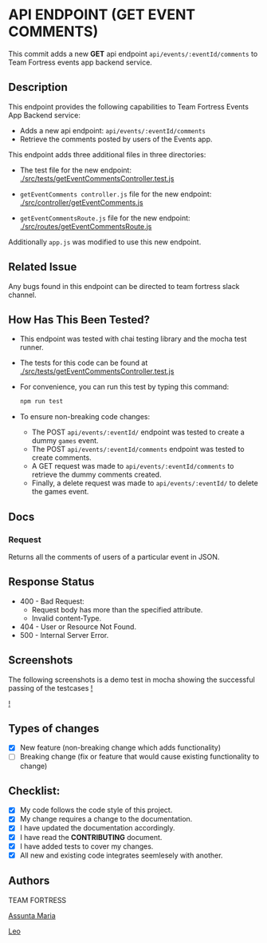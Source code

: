 # API ENDPOINT (GET EVENT COMMENTS)

This commit adds a new **GET** api endpoint `api/events/:eventId/comments` to Team Fortress events app backend service.

## Description
This endpoint provides the following capabilities to Team Fortress Events App Backend service:
* Adds a new api endpoint: `api/events/:eventId/comments`
* Retrieve the comments posted by users of the Events app.

This endpoint adds three additional files in three directories:
- The test file for the new endpoint: [./src/tests/getEventCommentsController.test.js](./src/tests/getEventCommentsController.test.js)

- `getEventComments controller.js` file for the new endpoint: [./src/controller/getEventComments.js](./src/tests/getEventCommentsController.test.js)

- `getEventCommentsRoute.js` file for the new endpoint: [./src/routes/getEventCommentsRoute.js](./src/tests/getEventCommentsController.test.js)

Additionally `app.js` was modified to use this new endpoint.

## Related Issue
Any bugs found in this endpoint can be directed to team fortress slack channel.

## How Has This Been Tested?
- This endpoint was tested with chai testing library and the mocha test runner.

- The tests for this code can be found at [./src/tests/getEventCommentsController.test.js](./src/tests/getEventCommentsController.test.js)

- For convenience, you can run this test by typing this command:
  ```bash
  npm run test
  ```

- To ensure non-breaking code changes:
  * The POST `api/events/:eventId/` endpoint was tested to create a dummy `games` event.
  * The POST `api/events/:eventId/comments` endpoint was tested to create comments.
  * A GET request was made to `api/events/:eventId/comments` to retrieve the dummy comments created.
  * Finally, a delete request was made to `api/events/:eventId/` to delete the games event.

## Docs
### Request
Returns all the comments of users of a particular event in JSON.

## Response Status
* 400 - Bad Request:
  - Request body has more than the specified attribute.
  - Invalid content-Type.
* 404 - User or Resource Not Found.
* 500 - Internal Server Error.


## Screenshots
The following screenshots is a demo test in mocha showing the successful passing of the testcases
[!](/screenshots/all_comments.png)

[!](/screenshots/comment_by_id.png)

## Types of changes
- [x] New feature (non-breaking change which adds functionality)
- [ ] Breaking change (fix or feature that would cause existing functionality to change)

## Checklist:
- [x] My code follows the code style of this project.
- [x] My change requires a change to the documentation.
- [x] I have updated the documentation accordingly.
- [x] I have read the **CONTRIBUTING** document.
- [x] I have added tests to cover my changes.
- [x] All new and existing code integrates seemlesely with another.

## Authors
TEAM FORTRESS

[Assunta Maria](https://github.com/G-RIMA)

[Leo](https://github.com/leoemaxie)
